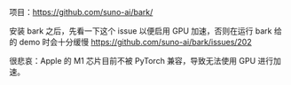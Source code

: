 项目：https://github.com/suno-ai/bark/

安装 bark 之后，先看一下这个 issue 以便启用 GPU 加速，否则在运行 bark 给的 demo 时会十分缓慢 https://github.com/suno-ai/bark/issues/202

很悲哀：Apple 的 M1 芯片目前不被 PyTorch 兼容，导致无法使用 GPU 进行加速。
